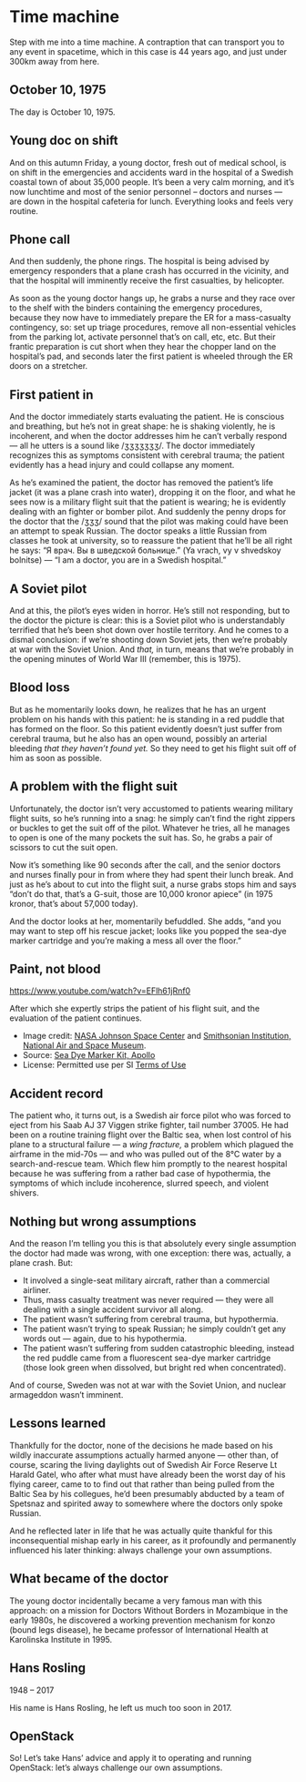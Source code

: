 <!-- .slide: data-background-image="images/time-machine.png" data-background-size="cover" -->
# Time machine <!-- .element: class="hidden" -->

<!-- Note -->
Step with me into a time machine. A contraption that can transport you
to any event in spacetime, which in this case is 44 years ago, and
just under 300km away from here.


## October 10, 1975

<!-- Note -->
The day is October 10, 1975.


<!-- .slide: data-background-image="images/doctor.png" data-background-size="contain" -->
## Young doc on shift <!-- .element: class="hidden" -->

<!-- Note -->
And on this autumn Friday, a young doctor, fresh out of medical
school, is on shift in the emergencies and accidents ward in the
hospital of a Swedish coastal town of about 35,000 people. It’s been a
very calm morning, and it’s now lunchtime and most of the senior
personnel – doctors and nurses — are down in the hospital cafeteria
for lunch. Everything looks and feels very routine.


<!-- .slide: data-background-image="images/phone.jpg" data-background-size="cover" -->
## Phone call <!-- .element: class="hidden" -->

<!-- Note -->
And then suddenly, the phone rings. The hospital is being advised by
emergency responders that a plane crash has occurred in the vicinity,
and that the hospital will imminently receive the first casualties,
by helicopter.

As soon as the young doctor hangs up, he grabs a nurse and they race
over to the shelf with the binders containing the emergency
procedures, because they now have to immediately prepare the ER for a
mass-casualty contingency, so: set up triage procedures, remove
all non-essential vehicles from the parking lot, activate personnel
that’s on call, etc, etc. But their frantic preparation is cut short
when they hear the chopper land on the hospital’s pad, and seconds
later the first patient is wheeled through the ER doors on a
stretcher.


<!-- .slide: data-background-image="images/emergency-room.jpg" data-background-size="cover" -->
## First patient in <!-- .element: class="hidden" --> 

<!-- Note -->
And the doctor immediately starts evaluating the patient. He is
conscious and breathing, but he’s not in great shape: he is shaking
violently, he is incoherent, and when the doctor addresses him he
can’t verbally respond — all he utters is a sound like /ʒʒʒʒʒʒʒ/. The
doctor immediately recognizes this as symptoms consistent with
cerebral trauma; the patient evidently has a head injury and could
collapse any moment.

As he’s examined the patient, the doctor has removed the patient’s
life jacket (it was a plane crash into water), dropping it on the
floor, and what he sees now is a military flight suit that the patient
is wearing; he is evidently dealing with an fighter or bomber
pilot. And suddenly the penny drops for the doctor that the /ʒʒʒ/
sound that the pilot was making could have been an attempt to speak
Russian. The doctor speaks a little Russian from classes he took at
university, so to reassure the patient that he’ll be all right he
says: “Я врач. Вы в шведской больнице.” (Ya vrach, vy v shvedskoy
bolnitse) — “I am a doctor, you are in a Swedish hospital.”


<!-- .slide: data-background-image="images/roundel.svg" data-background-size="contain" -->
## A Soviet pilot <!-- .element: class="hidden" -->

<!-- Note -->
And at this, the pilot’s eyes widen in horror. He’s still not
responding, but to the doctor the picture is clear: this is a Soviet
pilot who is understandably terrified that he’s been shot down over
hostile territory. And he comes to a dismal conclusion: if we’re
shooting down Soviet jets, then we’re probably at war with the Soviet
Union. And *that,* in turn, means that we’re probably in the opening
minutes of World War III (remember, this is 1975).


<!-- .slide: data-background-image="images/blood.jpg" data-background-size="cover" -->
## Blood loss <!-- .element: class="hidden" -->

<!-- Note -->
But as he momentarily looks down, he realizes that he has an urgent
problem on his hands with this patient: he is standing in a red puddle
that has formed on the floor. So this patient evidently doesn’t just
suffer from cerebral trauma, but he also has an open wound, possibly
an arterial bleeding _that they haven’t found yet._ So they need to
get his flight suit off of him as soon as possible.


<!-- .slide: data-background-image="images/g-suit.jpg" data-background-color="black" data-background-size="contain" -->
## A problem with the flight suit <!-- .element: class="hidden" --> 

<!-- Note -->
Unfortunately, the doctor isn’t very accustomed to patients wearing
military flight suits, so he’s running into a snag: he simply can’t
find the right zippers or buckles to get the suit off of the
pilot. Whatever he tries, all he manages to open is one of the many
pockets the suit has. So, he grabs a pair of scissors to cut the suit
open.

Now it’s something like 90 seconds after the call, and the senior
doctors and nurses finally pour in from where they had spent their
lunch break. And just as he’s about to cut into the flight suit, a
nurse grabs stops him and says “don’t do that, that’s a G-suit, those
are 10,000 kronor apiece” (in 1975 kronor, that’s about 57,000 today).

And the doctor looks at her, momentarily befuddled. She adds, “and
you may want to step off his rescue jacket; looks like you popped the
sea-dye marker cartridge and you’re making a mess all over the floor.”


<!-- .slide: data-background-image="https://airandspace.si.edu/webimages/collections/full/A19790681000d3.JPG" data-background-size="cover" -->
## Paint, not blood <!-- .element: class="hidden" -->

<!-- Note -->
https://www.youtube.com/watch?v=EFlh61jRnf0

After which she expertly strips the patient of his flight suit, and
the evaluation of the patient continues.

* Image credit: [NASA Johnson Space
  Center](https://www.nasa.gov/centers/johnson/home/index.html) and
  [Smithsonian Institution, National Air and Space
  Museum](https://airandspace.si.edu/).
* Source: [Sea Dye Marker Kit,
  Apollo](https://airandspace.si.edu/collection-objects/sea-dye-marker-kit-apollo)
* License: Permitted use per SI [Terms of Use](https://www.si.edu/termsofuse/)


<!-- .slide: data-background-iframe="https://aviation-safety.net/wikibase/60074" data-background-size="contain" -->
## Accident record <!-- .element: class="hidden" -->

<!-- Note -->
The patient who, it turns out, is a Swedish air force pilot who was
forced to eject from his Saab AJ 37 Viggen strike fighter, tail
number 37005. He had been on a routine training flight over the Baltic
sea, when lost control of his plane to a structural failure — a _wing
fracture,_ a problem which plagued the airframe in the mid-70s — and
who was pulled out of the 8°C water by a search-and-rescue team. Which
flew him promptly to the nearest hospital because he was suffering
from a rather bad case of hypothermia, the symptoms of which include
incoherence, slurred speech, and violent shivers.


<!-- .slide: data-background-color="black" data-background-size="contain" -->
## Nothing but wrong assumptions <!-- .element: class="hidden" -->

<!-- Note -->
And the reason I’m telling you this is that absolutely every single
assumption the doctor had made was wrong, with one exception: there
was, actually, a plane crash. But:

* It involved a single-seat military aircraft, rather than a
  commercial airliner.
* Thus, mass casualty treatment was never required — they were all
  dealing with a single accident survivor all along.
* The patient wasn’t suffering from cerebral trauma, but hypothermia.
* The patient wasn’t trying to speak Russian; he simply couldn’t get
  any words out — again, due to his hypothermia.
* The patient wasn’t suffering from sudden catastrophic bleeding,
  instead the red puddle came from a fluorescent sea-dye marker
  cartridge (those look green when dissolved, but bright red when
  concentrated).

And of course, Sweden was not at war with the Soviet Union, and
nuclear armageddon wasn’t imminent.


<!-- .slide: data-background-color="black" data-background-size="contain" -->
## Lessons learned <!-- .element: class="hidden" -->

<!-- Note -->
Thankfully for the doctor, none of the decisions he made based on his
wildly inaccurate assumptions actually harmed anyone — other than, of
course, scaring the living daylights out of Swedish Air Force Reserve
Lt Harald Gatel, who after what must have already been the worst day
of his flying career, came to to find out that rather than being pulled
from the Baltic Sea by his collegues, he’d been presumably abducted by
a team of Spetsnaz and spirited away to somewhere where the doctors
only spoke Russian.

And he reflected later in life that he was actually quite thankful for
this inconsequential mishap early in his career, as it profoundly and
permanently influenced his later thinking: always challenge your own
assumptions.


<!-- .slide: data-background-color="black" data-background-size="contain" -->
## What became of the doctor <!-- .element: class="hidden" -->

<!-- Note -->
The young doctor incidentally became a very famous man with this
approach: on a mission for Doctors Without Borders in Mozambique in
the early 1980s, he discovered a working prevention mechanism for
konzo (bound legs disease), he became professor of International
Health at Karolinska Institute in 1995.


<!-- .slide: data-background-image="images/hans-rosling-2.jpg" data-background-color="black" data-background-size="cover" -->
## Hans Rosling

1948 – 2017

<!-- Note -->
His name is Hans Rosling, he left us much too soon in 2017.


<!-- .slide: data-background-image="images/openstack-logo.svg" data-background-size="contain" -->
## OpenStack <!-- .element: class="hidden" -->

<!-- Note -->
So! Let’s take Hans’ advice and apply it to operating and running
OpenStack: let’s always challenge our own assumptions.

